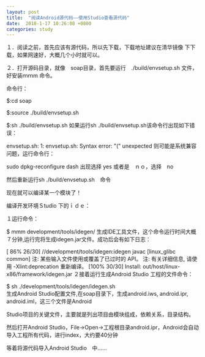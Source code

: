 ```yaml
---
layout: post
title:  "阅读Android源代码——使用Studio查看源代码"
date:  2018-1-17 10:26:08 +0800
categories: study
---
```

１．阅读之前，首先应该有源代码，所以先下载，下载地址建议在清华镜像 下下载，如果网速好，大概几个小时就可以。

２．打开源码目录，就像　soap目录，首先要运行　./build/envsetup.sh 文件，好安装ｍｍm 命令。

命令行：

$:cd soap

$:source  ./build/envsetup.sh

$:sh  ./build/envsetup.sh
如果运行sh  ./build/envsetup.sh该命令行出现如下错误：

envsetup.sh: 1: envsetup.sh: Syntax error: "(" unexpected
则可能是系统兼容问题，运行命令行：

sudo dpkg-reconfigure dash
出现选择 yes 或者是　ｎｏ，选择　no

然后重新运行sh  ./build/envsetup.sh　命令

现在就可以编译某一个模块了！



编译开发环境Ｓtudio 下的ｉｄｅ：

１运行命令：

$ mmm development/tools/idegen/
生成IDE工具文件，这个命令运行时间大概７分钟,运行完将生成idegen.jar文件。成功后会有如下日志：

[ 86% 26/30] //development/tools/idegen:idegen javac [linux_glibc common] 注: 某些输入文件使用或覆盖了已过时的 API。 注: 有关详细信息, 请使用 -Xlint:deprecation 重新编译。 [100% 30/30] Install: out/host/linux-x86/framework/idegen.jar
２接着运行生成Android Studio 工程的文件命令：

$ sh ./development/tools/idegen/idegen.sh  
生成Android Studio配置文件,在soap目录下，生成android.iws, android.ipr, android.iml，这三个文件是Android

Studio项目的关键文件，主要就是列出项目由模块组成，依赖关系，目录结构。

然后打开Android Studio，File->Open->工程根目录android.ipr，Android会自动导入工程所有代码，进行index，大约要40分钟

等着将源代码导入Android Studio　中……
